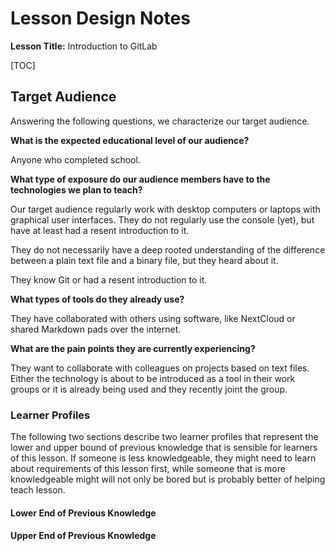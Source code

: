 # Lesson Design Notes

**Lesson Title:** Introduction to GitLab

<!-- inserts a Table of Contents: don't change the line below -->
[TOC]

## Target Audience

Answering the following questions, we characterize our target audience.

**What is the expected educational level of our audience?**

Anyone who completed school.

**What type of exposure do our audience members have to the technologies we plan
to teach?**

Our target audience regularly work with desktop computers or laptops with
graphical user interfaces. They do not regularly use the console (yet), but have
at least had a resent introduction to it.

They do not necessarily have a deep rooted understanding of the difference
between a plain text file and a binary file, but they heard about it.

They know Git or had a resent introduction to it.

**What types of tools do they already use?**

They have collaborated with others using software, like NextCloud or shared
Markdown pads over the internet.

**What are the pain points they are currently experiencing?**

They want to collaborate with colleagues on projects based on text files. Either
the technology is about to be introduced as a tool in their work groups or it is
already being used and they recently joint the group.

### Learner Profiles

The following two sections describe two learner profiles that represent the
lower and upper bound of previous knowledge that is sensible for learners of
this lesson. If someone is less knowledgeable, they might need to learn
about requirements of this lesson first, while someone that is more
knowledgeable might will not only be bored but is probably better of helping
teach lesson.

#### Lower End of Previous Knowledge

#### Upper End of Previous Knowledge
